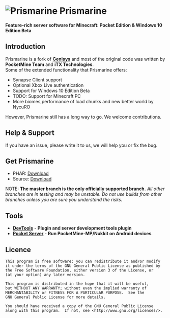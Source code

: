 ![Prismarine](https://avatars0.githubusercontent.com/u/15969613?v=3&s=200) Prismarine
===================

__Feature-rich server software for Minecraft: Pocket Edition & Windows 10 Edition Beta__

Introduction
-------------
Prismarine is a fork of **[Genisys](https://github.com/iTXTech/Genisys)** and most of the original code was written by **PocketMine Team** and **iTX Technologies**.<br>
Some of the extended functionality that Prismarine offers:

* Synapse Client support
* Optional Xbox Live authentication
* Support for Windows 10 Edition Beta
* TODO: Support for Minecraft PC
* More biomes,performance of load chunks and new better world by NycuRO

However, Prismarine still has a long way to go. We welcome contributions.

Help & Support
-------------
If you have an issue, please write it to us, we will help you or fix the bug.

Get Prismarine
-------------
* PHAR: [Download](http://193.124.185.24/get_prismarine.php)
* Source: [Download](https://github.com/PrismarineMC/Prismarine/archive/master.zip)

NOTE: **The master branch is the only officially supported branch.**
_All other branches are in testing and may be unstable. Do not use builds from other branches unless you are sure you understand the risks._

Tools
-------------
* **[DevTools](https://github.com/PocketMine/DevTools)** - **Plugin and server development tools plugin**
* **[Pocket Server](https://github.com/fengberd/MinecraftPEServer)** - **Run PocketMine-MP/Nukkit on Android devices**

Licence
-------------
	This program is free software: you can redistribute it and/or modify
	it under the terms of the GNU General Public License as published by
	the Free Software Foundation, either version 3 of the License, or
	(at your option) any later version.

	This program is distributed in the hope that it will be useful,
	but WITHOUT ANY WARRANTY; without even the implied warranty of
	MERCHANTABILITY or FITNESS FOR A PARTICULAR PURPOSE.  See the
	GNU General Public License for more details.

	You should have received a copy of the GNU General Public License
	along with this program.  If not, see <http://www.gnu.org/licenses/>.

